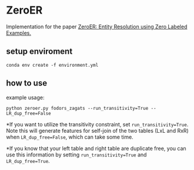 # ZeroER
Implementation for the paper [ZeroER: Entity Resolution using Zero Labeled Examples.](https://arxiv.org/abs/1908.06049)

## setup enviroment
    conda env create -f environment.yml
## how to use
example usage:
   
`python zeroer.py fodors_zagats --run_transitivity=True --LR_dup_free=False`

*If you want to utilize the transitivity constraint, set `run_transitivity=True`. Note this will generate features for self-join of the two tables (LxL and RxR) when `LR_dup_free=False`, which can take some time.

*If you know that your left table and right table are duplicate free, you can use this information by setting `run_transitivity=True` and `LR_dup_free=True`.
